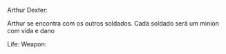 Arthur Dexter:

Arthur se encontra com os outros soldados. Cada soldado será um minion com vida e dano


Life: 
Weapon: 